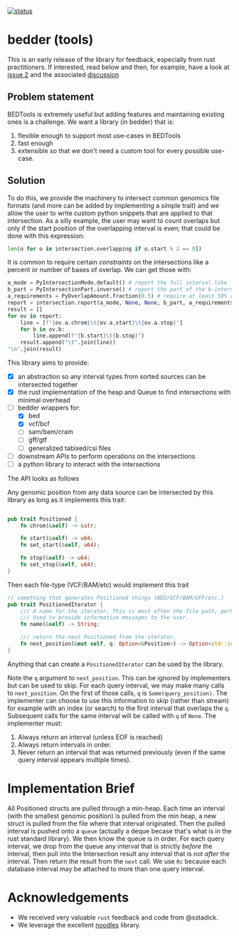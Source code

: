 <!--- 
# build
target=x86_64-unknown-linux-gnu
export RUSTFLAGS="-C target-feature=-crt-static -C relocation-model=pie"
cargo test --release --target $target \
&& cargo build --release --target $target
--->

[![status](https://github.com/quinlan-lab/bedder-rs/actions/workflows/rust.yml/badge.svg)](https://github.com/quinlan-lab/bedder-rs/actions/)

# bedder (tools)

This is an early release of the library for feedback, especially from rust practitioners. If interested,
read below and then, for example, have a look at [issue 2](https://github.com/quinlan-lab/bedder-rs/issues/2) and the associated [discussion](https://github.com/quinlan-lab/bedder-rs/discussions/3)

## Problem statement

BEDTools is extremely useful but adding features and maintaining existing ones is a challenge.
We want a library (in bedder) that is:

1. flexible enough to support most use-cases in BEDTools
2. fast enough
3. extensible so that we don't need a custom tool for every possible use-case.

## Solution

To do this, we provide the machinery to intersect common genomics file formats (and more can be added by implementing a simple trait)
and we allow the user to write custom python snippets that are applied to that intersection.
As a silly example, the user may want to count overlaps but only if the start position of the overlapping interval is even; that could be
done with this expression:

```Python
len(o for o in intersection.overlapping if o.start % 2 == 0])
```

It is common to require certain *constraints* on the intersections like a percent or number of bases of overlap.
We can get those with:

```python
a_mode = PyIntersectionMode.default() # report the full interval like -v in bedtools
b_part = PyIntersectionPart.inverse() # report the part of the b-intervals that do not overlap the a-interval
a_requirements = PyOverlapAmount.fraction(0.5) # require at least 50% of the a_interval to be covered
report = intersection.report(a_mode, None, None, b_part, a_requirements, None)
result = []
for ov in report:
    line = [f"{ov.a.chrom}\t{ov.a.start}\t{ov.a.stop}"]
    for b in ov.b:
        line.append(f"{b.start}\t{b.stop}")
    result.append("\t".join(line))
"\n".join(result)
```

This library aims to provide:

- [x] an abstraction so any interval types from sorted sources can be intersected together
- [x] the rust implementation of the heap and Queue to find intersections with minimal overhead
- [ ] bedder wrappers for:
  - [x] bed
  - [x] vcf/bcf
  - [ ] sam/bam/cram
  - [ ] gff/gtf
  - [ ] generalized tabixed/csi files
- [ ] downstream APIs to perform operations on the intersections
- [ ] a python library to interact with the intersections

The API looks as follows

Any genomic position from any data source can be intersected by this library as long as it implements this trait:

```rust

pub trait Positioned {
    fn chrom(&self) -> &str;

    fn start(&self) -> u64;
    fn set_start(&self, u64);

    fn stop(&self) -> u64;
    fn set_stop(&self, u64);
}
```

Then each file-type (VCF/BAM/etc) would implement this trait

```rust
// something that generates Positioned things (BED/VCF/BAM/GFF/etc.)
pub trait PositionedIterator {
    /// A name for the iterator. This is most often the file path, perhaps with the line number appended.
    /// Used to provide informative messages to the user.
    fn name(&self) -> String;

    /// return the next Positioned from the iterator.
    fn next_position(&mut self, q: Option<&Position>) -> Option<std::io::Result<Position>>;
}
```

Anything that can create a `PositionedIterator` can be used by the library.

Note the `q` argument to `next_position`. This can be ignored by implementers but can be used to skip.
For each query interval, we may make many calls to `next_position`. On the first of those calls, `q`
is `Some(query_position)`. The implementer can choose to use this information to skip (rather than stream)
for example with an index (or search) to the first interval that overlaps the `q`. Subsequent calls for the
same interval will be called with `q` of `None`. The implementer must:

1. Always return an interval (unless EOF is reached)
1. Always return intervals in order.
1. Never return an interval that was returned previously (even if the same query interval appears multiple times).

# Implementation Brief

All Positioned structs are pulled through a min-heap. Each time an interval (with the smallest genomic position) is pulled from the min heap,
a new struct is pulled from the file where that interval originated. Then the pulled interval is pushed onto a `queue` (actually a deque becase that's what is in the rust standard library).
We then know the queue is in order. For each query interval, we drop from the queue any interval that is strictly *before* the interval,
then pull into the Intersection result any interval that is not *after* the interval. Then return the result from the `next` call.
We use `Rc` because each database interval may be attached to more than one query interval.

# Acknowledgements

- We received very valuable `rust` feedback and code from @sstadick.
- We leverage the excellent [noodles](https://github.com/zaeleus/noodles) library.
